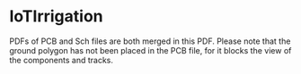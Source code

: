# IoTIrrigation
PDFs of PCB and Sch files are both merged in this PDF.
Please note that the ground polygon has not been placed in the PCB file, for it blocks the view of the components and tracks.
